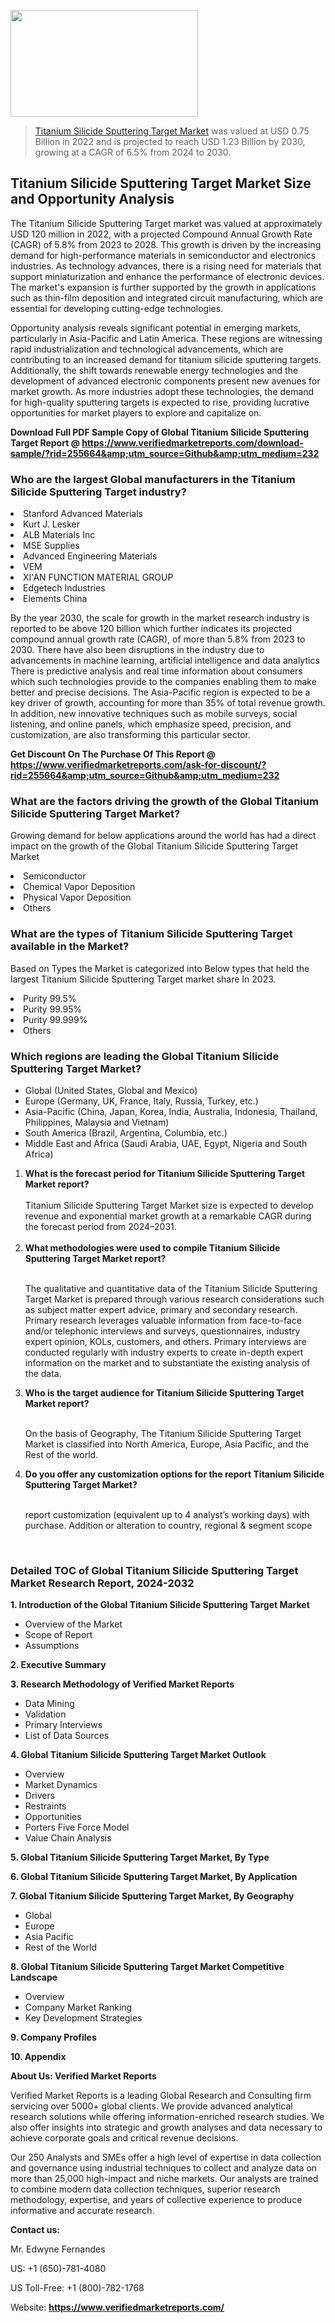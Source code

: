 
<img src="https://ffe5etoiles.com/wp-content/uploads/2024/12/MST1-300x171.png" alt="" width="300" height="171" class="alignnone size-medium wp-image-20088" /><blockquote><p><p><a href="https://www.verifiedmarketreports.com/download-sample/?rid=255664&utm_source=Github&utm_medium=232" target="_blank">Titanium Silicide Sputtering Target Market</a> was valued at USD 0.75 Billion in 2022 and is projected to reach USD 1.23 Billion by 2030, growing at a CAGR of 6.5% from 2024 to 2030.</p></blockquote><p><h2>Titanium Silicide Sputtering Target Market Size and Opportunity Analysis</h2> <p>The Titanium Silicide Sputtering Target market was valued at approximately USD 120 million in 2022, with a projected Compound Annual Growth Rate (CAGR) of 5.8% from 2023 to 2028. This growth is driven by the increasing demand for high-performance materials in semiconductor and electronics industries. As technology advances, there is a rising need for materials that support miniaturization and enhance the performance of electronic devices. The market's expansion is further supported by the growth in applications such as thin-film deposition and integrated circuit manufacturing, which are essential for developing cutting-edge technologies.</p> <p>Opportunity analysis reveals significant potential in emerging markets, particularly in Asia-Pacific and Latin America. These regions are witnessing rapid industrialization and technological advancements, which are contributing to an increased demand for titanium silicide sputtering targets. Additionally, the shift towards renewable energy technologies and the development of advanced electronic components present new avenues for market growth. As more industries adopt these technologies, the demand for high-quality sputtering targets is expected to rise, providing lucrative opportunities for market players to explore and capitalize on.</p> </p><p class=""><strong>Download Full PDF Sample Copy of Global Titanium Silicide Sputtering Target Report @ <a href="https://www.verifiedmarketreports.com/download-sample/?rid=255664&amp;utm_source=Github&amp;utm_medium=232" target="_blank">https://www.verifiedmarketreports.com/download-sample/?rid=255664&amp;utm_source=Github&amp;utm_medium=232</a></strong></p><h3 id="" class="">Who are the largest Global manufacturers in the Titanium Silicide Sputtering Target industry?</h3><p><li>Stanford Advanced Materials</li><li> Kurt J. Lesker</li><li> ALB Materials Inc</li><li> MSE Supplies</li><li> Advanced Engineering Materials</li><li> VEM</li><li> XI'AN FUNCTION MATERIAL GROUP</li><li> Edgetech Industries</li><li> Elements China</li></p><div class=""><div class="" dir="" data-message-author-role="" data-message-id="" data-message-model-slug=""><div class=""><div class=""><div class=""><div class="" dir="" data-message-author-role="" data-message-id="" data-message-model-slug=""><div class=""><div class=""><p>By the year 2030, the scale for growth in the market research industry is reported to be above 120 billion which further indicates its projected compound annual growth rate (CAGR), of more than 5.8% from 2023 to 2030. There have also been disruptions in the industry due to advancements in machine learning, artificial intelligence and data analytics There is predictive analysis and real time information about consumers which such technologies provide to the companies enabling them to make better and precise decisions. The Asia-Pacific region is expected to be a key driver of growth, accounting for more than 35% of total revenue growth. In addition, new innovative techniques such as mobile surveys, social listening, and online panels, which emphasize speed, precision, and customization, are also transforming this particular sector.</p><p><strong>Get Discount On The Purchase Of This Report @&nbsp; <a href="https://www.verifiedmarketreports.com/ask-for-discount/?rid=255664&amp;utm_source=Github&amp;utm_medium=232" target="_blank">https://www.verifiedmarketreports.com/ask-for-discount/?rid=255664&amp;utm_source=Github&amp;utm_medium=232</a></strong></p></div></div></div></div></div></div></div></div><h3 id="" class="">What are the factors driving the growth of the Global Titanium Silicide Sputtering Target Market?</h3><p id="" class="">Growing demand for below applications around the world has had a direct impact on the growth of the Global Titanium Silicide Sputtering Target Market</p><p id="" class=""><li>Semiconductor</li><li> Chemical Vapor Deposition</li><li> Physical Vapor Deposition</li><li> Others</li></p><h3 id="" class="">What are the types of Titanium Silicide Sputtering Target available in the Market?</h3><p id="" class="">Based on Types the Market is categorized into Below types that held the largest Titanium Silicide Sputtering Target market share In 2023.</p><p id="" class=""><li>Purity 99.5%</li><li> Purity 99.95%</li><li> Purity 99.999%</li><li> Others</li></p><h3 id="" class="">Which regions are leading the Global Titanium Silicide Sputtering Target Market?</h3><ul><li>Global (United States, Global and Mexico)</li><li>Europe (Germany, UK, France, Italy, Russia, Turkey, etc.)</li><li>Asia-Pacific (China, Japan, Korea, India, Australia, Indonesia, Thailand, Philippines, Malaysia and Vietnam)</li><li>South America (Brazil, Argentina, Columbia, etc.)</li><li>Middle East and Africa (Saudi Arabia, UAE, Egypt, Nigeria and South Africa)</li></ul><p><ol><li><strong>What is the forecast period for Titanium Silicide Sputtering Target Market report?<br /></strong><br /><span data-sheets-root="1" data-sheets-value="{&quot;1&quot;:2,&quot;2&quot;:&quot;XXXX size is expected to develop revenue and exponential market growth at a remarkable CAGR during the forecast period from 2024&ndash;2030.&quot;}" data-sheets-userformat="{&quot;2&quot;:12674,&quot;4&quot;:{&quot;1&quot;:2,&quot;2&quot;:16776960},&quot;10&quot;:2,&quot;11&quot;:0,&quot;15&quot;:&quot;Arial&quot;,&quot;16&quot;:12}">Titanium Silicide Sputtering Target Market size is expected to develop revenue and exponential market growth at a remarkable CAGR during the forecast period from 2024&ndash;2031.</span><br /><br /></li><li><strong>What methodologies were used to compile Titanium Silicide Sputtering Target Market report?<br /><br /></strong><p>The qualitative and quantitative data of the&nbsp;Titanium Silicide Sputtering Target Market is prepared through various research considerations such as subject matter expert advice, primary and secondary research. Primary research leverages valuable information from face-to-face and/or telephonic interviews and surveys, questionnaires, industry expert opinion, KOLs, customers, and others. Primary interviews are conducted regularly with industry experts to create in-depth expert information on the market and to substantiate the existing analysis of the data.&nbsp;</p></li><li><strong>Who is the target audience for Titanium Silicide Sputtering Target Market report?<br /><br /></strong><p>On the basis of Geography, The&nbsp;Titanium Silicide Sputtering Target Market is classified into North America, Europe, Asia Pacific, and the Rest of the world.</p></li><li><strong>Do you offer any customization options for the report Titanium Silicide Sputtering Target Market?<br /><br /></strong><p>report customization (equivalent up to 4 analyst&rsquo;s working days) with purchase. Addition or alteration to country, regional &amp; segment scope</p><p>&nbsp;</p></li></ol></p><h3 id="" class="">Detailed TOC of Global Titanium Silicide Sputtering Target Market Research Report, 2024-2032</h3><p id="" class=""><strong>1. Introduction of the Global Titanium Silicide Sputtering Target Market</strong></p><ul><li>Overview of the Market</li><li>Scope of Report</li><li>Assumptions</li></ul><p id="" class=""><strong>2. Executive Summary</strong></p><p id="" class=""><strong>3. Research Methodology of&nbsp;Verified Market Reports</strong></p><ul><li>Data Mining</li><li>Validation</li><li>Primary Interviews</li><li>List of Data Sources</li></ul><p id="" class=""><strong>4. Global Titanium Silicide Sputtering Target Market Outlook</strong></p><ul><li>Overview</li><li>Market Dynamics</li><li>Drivers</li><li>Restraints</li><li>Opportunities</li><li>Porters Five Force Model</li><li>Value Chain Analysis</li></ul><p id="" class=""><strong>5. Global Titanium Silicide Sputtering Target Market, By&nbsp;Type</strong></p><p id="" class=""><strong>6. Global Titanium Silicide Sputtering Target Market, By Application</strong></p><p id="" class=""><strong>7. Global Titanium Silicide Sputtering Target Market, By Geography</strong></p><ul><li>Global</li><li>Europe</li><li>Asia Pacific</li><li>Rest of the World</li></ul><p id="" class=""><strong>8. Global Titanium Silicide Sputtering Target Market Competitive Landscape</strong></p><ul><li>Overview</li><li>Company Market Ranking</li><li>Key Development Strategies</li></ul><p id="" class=""><strong>9. Company Profiles</strong></p><p id="" class=""><strong>10. Appendix</strong></p><p id="" class=""><strong>About Us: Verified Market Reports</strong></p><p id="" class="">Verified Market Reports is a leading Global Research and Consulting firm servicing over 5000+ global clients. We provide advanced analytical research solutions while offering information-enriched research studies. We also offer insights into strategic and growth analyses and data necessary to achieve corporate goals and critical revenue decisions.</p><p id="" class="">Our 250 Analysts and SMEs offer a high level of expertise in data collection and governance using industrial techniques to collect and analyze data on more than 25,000 high-impact and niche markets. Our analysts are trained to combine modern data collection techniques, superior research methodology, expertise, and years of collective experience to produce informative and accurate research.</p><p id="" class=""><strong>Contact us:</strong></p><p id="" class="">Mr. Edwyne Fernandes</p><p id="" class="">US: +1 (650)-781-4080</p><p id="" class="">US Toll-Free: +1 (800)-782-1768</p><p id="" class="">Website: <a target="" data-test-app-aware-link=""><strong>https://www.verifiedmarketreports.com/</strong></a></p>
